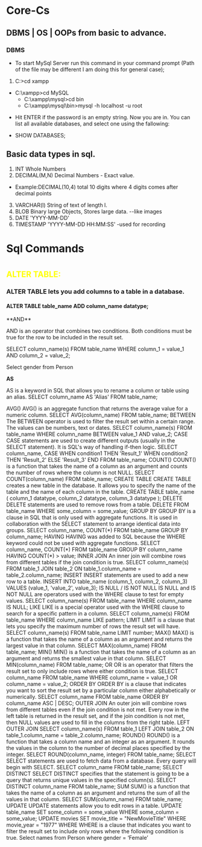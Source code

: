 # Core-Cs
## DBMS | OS | OOPs from basic to advance.



### DBMS

* To start MySql Server run this command in your command prompt (Path of the file may be different I am doing this for general case);

1. C:\>cd xampp
  - C:\xampp>cd MySQL 
    - C:\xampp\mysql>cd bin 
     - C:\xampp\mysql\bin>mysql -h localhost -u root
* Hit ENTER if the password is an empty string. Now you are in. You can list all available databases, and select one using the fallowing:

* SHOW DATABASES;


## Basic data types in sql.

1. INT              Whole Numbers
2. DECIMAL(M,N)     Decimal Numbers - Exact value. 
- Example:DECIMAL(10,4) total 10 digits where 4 digits comes after decimal points
3. VARCHAR(l)       String of text of length l.
4. BLOB             Binary large Objects, Stores large data. --like images
5. DATE             'YYYY-MM-DD'
6. TIMESTAMP         'YYYY-MM-DD  HH:MM:SS' -used for recording

<h1>Sql Commands<h1>
<h2 style="color:yellow">ALTER TABLE:</h2>
<h3>ALTER TABLE lets you add columns to a table in a database.</h3>
<h4>ALTER TABLE table_name ADD column_name datatype;</h4>
**AND**
<p>AND is an operator that combines two conditions. Both conditions must be true for the row
to be included in the result set.<p>
<p>SELECT column_name(s) FROM table_name WHERE column_1 = value_1 AND column_2 =
value_2;</p>
<p>Select gender from Person</p>

 **AS**
 <p>AS is a keyword in SQL that allows you to rename a column or table using an alias.
SELECT column_name AS 'Alias' FROM table_name;<p>
AVG()
AVG() is an aggregate function that returns the average value for a numeric column.
SELECT AVG(column_name) FROM table_name;
BETWEEN
The BETWEEN operator is used to filter the result set within a certain range. The values
can be numbers, text or dates.
SELECT column_name(s) FROM table_name WHERE column_name BETWEEN value_1 AND value_2;
CASE
CASE statements are used to create different outputs (usually in the SELECT statement). It
is SQL's way of handling if-then logic.
SELECT column_name,
CASE
WHEN condition1 THEN 'Result_1'
WHEN condition2 THEN 'Result_2'
ELSE 'Result_3'
END
FROM table_name;
COUNT()
COUNT() is a function that takes the name of a column as an argument and counts the
number of rows where the column is not NULL.
SELECT COUNT(column_name) FROM table_name;
CREATE TABLE
CREATE TABLE creates a new table in the database. It allows you to specify the name of
the table and the name of each column in the table.
CREATE TABLE table_name (
column_1 datatype,
column_2 datatype,
column_3 datatype
);
DELETE
DELETE statements are used to remove rows from a table.
DELETE FROM table_name WHERE some_column = some_value;
GROUP BY
GROUP BY is a clause in SQL that is only used with aggregate functions. It is used in
collaboration with the SELECT statement to arrange identical data into groups.
SELECT column_name, COUNT(*)
FROM table_name
GROUP BY column_name;
HAVING
HAVING was added to SQL because the WHERE keyword could not be used with
aggregate functions.
SELECT column_name, COUNT(*)
FROM table_name
GROUP BY column_name
HAVING COUNT(*) > value;
INNER JOIN
An inner join will combine rows from different tables if the join condition is true.
SELECT column_name(s)
FROM table_1
JOIN table_2
ON table_1.column_name = table_2.column_name;
INSERT
INSERT statements are used to add a new row to a table.
INSERT INTO table_name (column_1, column_2, column_3) VALUES (value_1, 'value_2',
value_3);
IS NULL / IS NOT NULL
IS NULL and IS NOT NULL are operators used with the WHERE clause to test for empty
values.
SELECT column_name(s)
FROM table_name
WHERE column_name IS NULL;
LIKE
LIKE is a special operator used with the WHERE clause to search for a specific pattern in a
column.
SELECT column_name(s) FROM table_name WHERE column_name LIKE pattern;
LIMIT
LIMIT is a clause that lets you specify the maximum number of rows the result set will have.
SELECT column_name(s) FROM table_name LIMIT number;
MAX()
MAX() is a function that takes the name of a column as an argument and returns the largest
value in that column.
SELECT MAX(column_name) FROM table_name;
MIN()
MIN() is a function that takes the name of a column as an argument and returns the
smallest value in that column.
SELECT MIN(column_name) FROM table_name;
OR
OR is an operator that filters the result set to only include rows where either condition is
true.
SELECT column_name FROM table_name WHERE column_name = value_1 OR column_name =
value_2;
ORDER BY
ORDER BY is a clause that indicates you want to sort the result set by a particular column
either alphabetically or numerically.
SELECT column_name FROM table_name ORDER BY column_name ASC | DESC;
OUTER JOIN
An outer join will combine rows from different tables even if the join condition is not met.
Every row in the left table is returned in the result set, and if the join condition is not met,
then NULL values are used to fill in the columns from the right table.
LEFT OUTER JOIN
SELECT column_name(s) FROM table_1
LEFT JOIN table_2
ON table_1.column_name = table_2.column_name;
ROUND()
ROUND() is a function that takes a column name and an integer as an argument. It rounds
the values in the column to the number of decimal places specified by the integer.
SELECT ROUND(column_name, integer) FROM table_name;
SELECT
SELECT statements are used to fetch data from a database. Every query will begin with
SELECT.
SELECT column_name FROM table_name;
SELECT DISTINCT
SELECT DISTINCT specifies that the statement is going to be a query that returns unique
values in the specified column(s).
SELECT DISTINCT column_name FROM table_name;
SUM
SUM() is a function that takes the name of a column as an argument and returns the sum of
all the values in that column.
SELECT SUM(column_name) FROM table_name;
UPDATE
UPDATE statements allow you to edit rows in a table.
UPDATE table_name SET some_column = some_value WHERE some_column = some_value;
UPDATE movies SET movie_title = "NewMovieTitle" WHERE movie_year = "1977"
WHERE
WHERE is a clause that indicates you want to filter the result set to include only rows where
the following condition is true.
Select names from Person where gender = ‘Female’